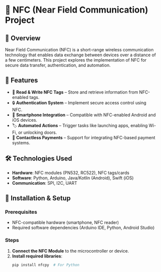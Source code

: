 # 📡 NFC (Near Field Communication) Project

## 📌 Overview
Near Field Communication (NFC) is a short-range wireless communication technology that enables data exchange between devices over a distance of a few centimeters. This project explores the implementation of NFC for secure data transfer, authentication, and automation.

## 🎯 Features
- 🔄 **Read & Write NFC Tags** – Store and retrieve information from NFC-enabled tags.
- 🔒 **Authentication System** – Implement secure access control using NFC.
- 📱 **Smartphone Integration** – Compatible with NFC-enabled Android and iOS devices.
- 🏷 **Automated Actions** – Trigger tasks like launching apps, enabling Wi-Fi, or unlocking doors.
- 🔗 **Contactless Payments** – Support for integrating NFC-based payment systems.

## 🛠 Technologies Used
- **Hardware**: NFC modules (PN532, RC522), NFC tags/cards
- **Software**: Python, Arduino, Java/Kotlin (Android), Swift (iOS)
- **Communication**: SPI, I2C, UART

## 🔧 Installation & Setup
### Prerequisites
- NFC-compatible hardware (smartphone, NFC reader)
- Required software dependencies (Arduino IDE, Python, Android Studio)

### Steps
1. **Connect the NFC Module** to the microcontroller or device.
2. **Install required libraries**:
   ```sh
   pip install nfcpy  # For Python
